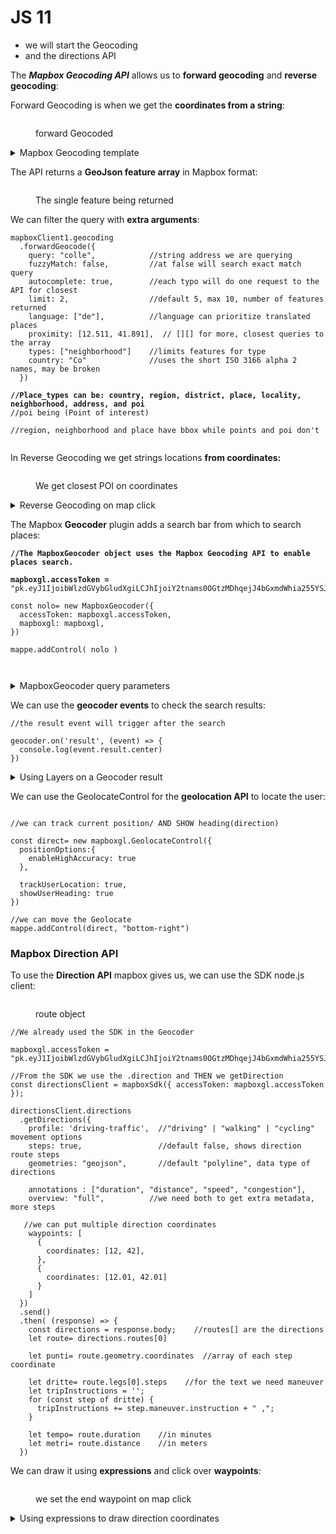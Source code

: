 # JS 11

* we will start the Geocoding
* and the directions API

The _**Mapbox Geocoding API**_ allows us to **forward geocoding** and **reverse geocoding**:

Forward Geocoding is when we get the **coordinates from a string**:

<figure><img src="../.gitbook/assets/forwardGeocoding.png" alt=""><figcaption><p>forward Geocoded</p></figcaption></figure>

<details>

<summary>Mapbox Geocoding template</summary>

```
//The forward geocoding query type is composed by

mapboxgl.accessToken =
"pk.eyJ1IjoibWlzdGVybGludXgiLCJhIjoiY2tnams0OGtzMDhqejJ4bGxmdWhia255YSJ9.htJI3nLHJoB62eOycK9KMA";

//we add the SDK accesscode
const mapboxClient = mapboxSdk({ accessToken: mapboxgl.accessToken });

mapboxClient.geocoding
 //here we put the arguments of the query
  .forwardGeocode({
    query: 'Campobasso',
  })
  .send()
  .then((response) => {
  if (
    !response ||
    !response.body ||
    !response.body.features ||
    !response.body.features.length
  ) {
    console.error('Invalid response:');
    console.error(response);
    return;
  }
  
  console.log( response.body.features ) 
});

```

</details>

The API returns a **GeoJson feature array** in Mapbox format:

<figure><img src="../.gitbook/assets/Thirdlevel.PNG" alt=""><figcaption><p>The single feature being returned</p></figcaption></figure>

We can filter the query with **extra arguments**:

<pre><code>mapboxClient1.geocoding
  .forwardGeocode({
    query: "colle",            //string address we are querying 
    fuzzyMatch: false,         //at false will search exact match query
    autocomplete: true,        //each typo will do one request to the API for closest
    limit: 2,                  //default 5, max 10, number of features returned
    language: ["de"],          //language can prioritize translated places
    proximity: [12.511, 41.891],  // [][] for more, closest queries to the array
    types: ["neighborhood"]    //limits features for type
    country: "Co"              //uses the short ISO 3166 alpha 2 names, may be broken
  })

<strong>//Place_types can be: country, region, district, place, locality, neighborhood, address, and poi
</strong>//poi being (Point of interest)

//region, neighborhood and place have bbox while points and poi don't

</code></pre>

In Reverse Geocoding we get strings locations **from coordinates:**

<figure><img src="../.gitbook/assets/ReverseGeo.PNG" alt=""><figcaption><p>We get closest POI on coordinates</p></figcaption></figure>

<details>

<summary>Reverse Geocoding on map click</summary>

The _reverse_ geocoding query is the same as the _forward_, we change the **query**:

```
map000.on("click", (e)=>{
  new mapboxgl.Marker()
    .setLngLat( [e.lngLat.lng, e.lngLat.lat] )
    .addTo( map000 )

  let prop= new mapboxgl.Popup() 

  mapboxClient.geocoding
    .forwardGeocode({
      query: e.lngLat.lng +", "+ e.lngLat.lat,
      types: ["poi"]
    })
    .send()
    .then((response) => {
      if (
        !response ||
        !response.body ||
        !response.body.features ||
        !response.body.features.length
      ) {
        alert("no place of interest nearbty")
        return;
      }

      prop.setText( response.body.features[0].place_name )

      new mapboxgl.Marker(red2)
        .setLngLat( [response.body.features[0].center[0], response.body.features[0].center[1] ] )
        .setPopup( prop )
        .addTo( map000 )
    });

}

```

</details>

The Mapbox **Geocoder** plugin adds a search bar from which to search places:

<pre><code><strong>//The MapboxGeocoder object uses the Mapbox Geocoding API to enable places search.
</strong><strong>
</strong><strong>mapboxgl.accessToken =
</strong>"pk.eyJ1IjoibWlzdGVybGludXgiLCJhIjoiY2tnams0OGtzMDhqejJ4bGxmdWhia255YSJ9.htJI3nLHJoB62eOycK9KMA";

const nolo= new MapboxGeocoder({
  accessToken: mapboxgl.accessToken,
  mapboxgl: mapboxgl,
})

mappe.addControl( nolo )

</code></pre>

<figure><img src="../.gitbook/assets/GeoCoder.PNG" alt=""><figcaption></figcaption></figure>

<details>

<summary>MapboxGeocoder query parameters</summary>

```
//with the query parameters we can limit the results

const nolo= new MapboxGeocoder({
  accessToken: mapboxgl.accessToken,
  mapboxgl: mapboxgl,
  
  marker: false,        //at false it will remove the marker after selection
  placeholder: 'on the search bar text',
  countries: 'it',

 //bbox boundaries as an array of [minLon, minLat, maxLon, maxLat]
  bbox: [-122.30937, 37.84214, -122.23715, 37.89838],
  
 //for proximity points we have an object lon/lat
  proximity: {
    longitude: -122.25948,
    latitude: 37.87221
  }
})

```

We can even add **filters** on the search results

```
//we filter the results using the context.region property (region.754800)
//to find a region with a specific name

const nolo= new MapboxGeocoder({
  ...

  filter: function (item) {
    return item.context.some((i) => {

      return (
        i.id.split('.').shift() === 'region' 
        && i.text === 'città metropolitana di Milano'
      );
    
    });
  },

})

```

</details>

We can use the **geocoder events** to check the search results:

```
//the result event will trigger after the search

geocoder.on('result', (event) => {
  console.log(event.result.center) 
})

```

<details>

<summary>Using Layers on a Geocoder result</summary>

```
//we first start with an empty source for the coordinates yet to come
//then we add some layer paint properties

map3.on('load', () => {
  
  map3.addSource('single-point', {
    type: 'geojson',
    data: {
      type: 'FeatureCollection',
      features: []
    }
  });
  
  map3.addLayer({
    id: 'point',
    source: 'single-point',
    type: 'circle',
    paint: {
      'circle-radius': 10,
      'circle-color': '#448ee4'
    }
  });
  
})

//on results we get the source and set the Result data
geocoder.on("result",(event)=>{
  map3.getSource('single-point').setData(event.result.geometry);
})

```

</details>

We can use the GeolocateControl for the **geolocation API** to locate the user:

<figure><img src="../.gitbook/assets/userLocate.PNG" alt=""><figcaption></figcaption></figure>

```
//we can track current position/ AND SHOW heading(direction)

const direct= new mapboxgl.GeolocateControl({
  positionOptions:{
    enableHighAccuracy: true
  },

  trackUserLocation: true,
  showUserHeading: true
})

//we can move the Geolocate
mappe.addControl(direct, "bottom-right")

```

### Mapbox Direction API

To use the **Direction API** mapbox gives us, we can use the SDK node.js client:

<figure><img src="../.gitbook/assets/Directioned.PNG" alt=""><figcaption><p>route object</p></figcaption></figure>

```
//We already used the SDK in the Geocoder 

mapboxgl.accessToken =
"pk.eyJ1IjoibWlzdGVybGludXgiLCJhIjoiY2tnams0OGtzMDhqejJ4bGxmdWhia255YSJ9.htJI3nLHJoB62eOycK9KMA";

//From the SDK we use the .direction and THEN we getDirection
const directionsClient = mapboxSdk({ accessToken: mapboxgl.accessToken });

directionsClient.directions
  .getDirections({
    profile: 'driving-traffic',  //"driving" | "walking" | "cycling" movement options
    steps: true,                 //default false, shows direction route steps   
    geometries: "geojson",       //default "polyline", data type of directions
    
    annotations : ["duration", "distance", "speed", "congestion"],
    overview: "full",          //we need both to get extra metadata, more steps
    
   //we can put multiple direction coordinates
    waypoints: [
      {
        coordinates: [12, 42],
      },
      {
        coordinates: [12.01, 42.01]
      }
    ]
  })
  .send()
  .then( (response) => {
    const directions = response.body;    //routes[] are the directions
    let route= directions.routes[0]
    
    let punti= route.geometry.coordinates  //array of each step coordinate
    
    let dritte= route.legs[0].steps    //for the text we need maneuver
    let tripInstructions = '';
    for (const step of dritte) {
      tripInstructions += step.maneuver.instruction + " ,";
    }
    
    let tempo= route.duration    //in minutes
    let metri= route.distance    //in meters
  })

```

We can draw it using **expressions** and click over **waypoints**:

<figure><img src="../.gitbook/assets/DirectionAPI.PNG" alt=""><figcaption><p>we set the end waypoint on map click</p></figcaption></figure>

<details>

<summary>Using expressions to draw direction coordinates</summary>

We can __ **directions for 2 clicked map points**_:_

```
const directionsClient = mapboxSdk({ accessToken: mapboxgl.accessToken });

let start= []        //for clicked map position

//function LINEDRAW triggered each time 2 clicked on map
function andare(event){

directionsClient.directions
  .getDirections({
    profile: 'driving-traffic',   
    steps: true,
    geometries: "geojson",

    waypoints: [
      {
        coordinates: event[0],
      },
      {
        coordinates: event[1]
      }
    ]
  })
  .send()
  .then( (response) => {
    const directions = response.body;
    console.log( directions )

    let route= directions.routes[0]

    let punti= route.geometry.coordinates

    let dritte= route.legs[0].steps
    let tripInstructions = '';
    for (const step of dritte) {
      tripInstructions += step.maneuver.instruction + " ,";
    }

    let tempo= route.duration
    let metri= route.distance

   //GEOjson as source, using directions' coordinates punti
    const geojson = {
      type: 'Feature',
      properties: {},
      geometry: {
        type: 'LineString',
        coordinates: punti 
      }
    };

   //we cant repeat layers, so if already present we re-set its data
    if (map1.getSource('route')) {
      map1.getSource('route').setData(geojson);
    }else {
      map1.addLayer({
        id: 'route',
        type: 'line',
        source: {
          type: 'geojson',
          data: geojson        //GEOjson source
        },
        layout: {
          'line-join': 'round',
          'line-cap': 'round'
        },
        paint: {
          'line-color': '#38ffbe',
          'line-width': 5,
          'line-opacity': 0.75
        }
      });
    }
  })
}

//we get the templates for the points layer and GEOjson

let stampa = {
  type: 'FeatureCollection',
  features: [
    {
      type: 'Feature',
      properties: {},
      geometry: {
        type: 'Point',
        coordinates: []
      }
    }
  ]
};

let strato= {
  id: '',
  type: 'circle',
  source: {
    type: 'geojson',
    data: {
      type: 'FeatureCollection',
      features: [
        {
          type: 'Feature',
          properties: {},
          geometry: {
            type: 'Point',
            coordinates: []
          }
        }
      ]
    }
  },
  paint: {
    'circle-radius': 6,
    'circle-color': '#00870f'
  }
}
```

For the **points** on map click we:

```
//on map click

map1.on("load", ()=>{

  map1.on("click", (e)=>{
   //to remove a drawn style we remove the Layer and Source
    if( start.length == 2 ){
      map1.removeLayer('route')
      map1.removeSource('route')

      map1.removeLayer('end')
      map1.removeSource('end')

      start= []
    }
   //adding the clicked map point
    start.push( [e.lngLat.lng, e.lngLat.lat] )    

    if( start.length == 1 ){
     //we use the GEOjson template or just set the point coordinate if already
      stampa.features[0].geometry.coordinates= start[0]

      if (map1.getLayer('start')) {
        map1.getSource('start').setData(stampa);
      } else {
       //we use the layer template, with updated ID and coordinates
        strato.id= "start"
        strato.source.data.features[0].geometry.coordinates= start[0]

        map1.addLayer(
          strato
        );
      }
    }
   //adding another source and layer with different coords and id
    else if( start.length== 2 ){

      stampa.features[0].geometry.coordinates= start[1]

      if (map1.getLayer('end')) {
        map1.getSource('end').setData(stampa);
      } else {

        strato.id= "end"
        strato.source.data.features[0].geometry.coordinates= start[1]
  
        map1.addLayer(
          strato
        );
      }
     //if 2 points drawn array we get direction
      andare( start )
    }

  })
})

```

</details>



